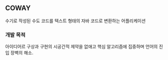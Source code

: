 ## COWAY

수기로 작성된 수도 코드를 텍스트 형태의 자바 코드로 변환하는 어플리케이션

### 개발 목적

아이디어르 구상과 구현의 시공간적 제약을 없애고 핵심 알고리즘에 집중하며 언어의 진입 장벽의 해소.
